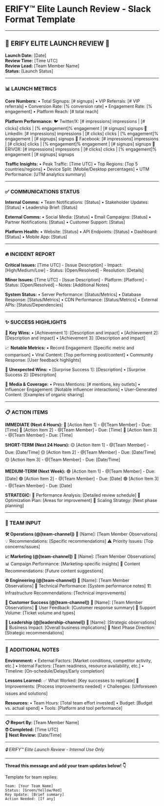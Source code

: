 # ERIFY™ Elite Launch Review - Slack Format Template

---

## 🚀 **ERIFY ELITE LAUNCH REVIEW** 🚀

**Launch Date:** [Date]  
**Review Time:** [Time UTC]  
**Review Lead:** [Team Member Name]  
**Status:** [Launch Status]

---

### 📊 **LAUNCH METRICS**

**Core Numbers:**
• Total Signups: [# signups]
• VIP Referrals: [# VIP referrals]
• Conversion Rate: [% conversion rate]
• Engagement Rate: [% engagement]
• Platform Reach: [# total reach]

**Platform Performance:**
🐦 Twitter/X: [# impressions] impressions | [# clicks] clicks | [% engagement]% engagement | [# signups] signups
💼 LinkedIn: [# impressions] impressions | [# clicks] clicks | [% engagement]% engagement | [# signups] signups
📘 Facebook: [# impressions] impressions | [# clicks] clicks | [% engagement]% engagement | [# signups] signups
🎯 ERIVOX: [# impressions] impressions | [# clicks] clicks | [% engagement]% engagement | [# signups] signups

**Traffic Insights:**
• Peak Traffic: [Time UTC]
• Top Regions: [Top 5 countries/regions]
• Device Split: [Mobile/Desktop percentages]
• UTM Performance: [UTM analytics summary]

---

### ✅ **COMMUNICATIONS STATUS**

**Internal Comms:**
• Team Notifications: [Status]
• Stakeholder Updates: [Status]
• Leadership Brief: [Status]

**External Comms:**
• Social Media: [Status]
• Email Campaigns: [Status]
• Partner Notifications: [Status]
• Customer Support: [Status]

**Platform Health:**
• Website: [Status]
• API Endpoints: [Status]
• Dashboard: [Status]
• Mobile App: [Status]

---

### 🔥 **INCIDENT REPORT**

**Critical Issues:**
[Time UTC] - [Issue Description] - Impact: [High/Medium/Low] - Status: [Open/Resolved] - Resolution: [Details]

**Minor Issues:**
[Time UTC] - [Issue Description] - Platform: [Platform] - Status: [Open/Resolved] - Notes: [Additional Notes]

**System Status:**
• Server Performance: [Status/Metrics]
• Database Response: [Status/Metrics]
• CDN Performance: [Status/Metrics]
• External APIs: [Status/Dependencies]

---

### ✨ **SUCCESS HIGHLIGHTS**

🎉 **Key Wins:**
• [Achievement 1]: [Description and impact]
• [Achievement 2]: [Description and impact]
• [Achievement 3]: [Description and impact]

📈 **Notable Metrics:**
• Record Engagement: [Specific metric and comparison]
• Viral Content: [Top performing post/content]
• Community Response: [User feedback highlights]

🎁 **Unexpected Wins:**
• [Surprise Success 1]: [Description]
• [Surprise Success 2]: [Description]

📰 **Media & Coverage:**
• Press Mentions: [# mentions, key outlets]
• Influencer Engagement: [Notable influencer interactions]
• User-Generated Content: [Examples of organic sharing]

---

### 📋 **ACTION ITEMS**

**IMMEDIATE (Next 4 Hours):**
🔴 [Action Item 1] - @[Team Member] - Due: [Time]
🔴 [Action Item 2] - @[Team Member] - Due: [Time]
🔴 [Action Item 3] - @[Team Member] - Due: [Time]

**SHORT-TERM (Next 24 Hours):**
🟡 [Action Item 1] - @[Team Member] - Due: [Date/Time]
🟡 [Action Item 2] - @[Team Member] - Due: [Date/Time]
🟡 [Action Item 3] - @[Team Member] - Due: [Date/Time]

**MEDIUM-TERM (Next Week):**
🟢 [Action Item 1] - @[Team Member] - Due: [Date]
🟢 [Action Item 2] - @[Team Member] - Due: [Date]
🟢 [Action Item 3] - @[Team Member] - Due: [Date]

**STRATEGIC:**
🔵 Performance Analysis: [Detailed review schedule]
🔵 Optimization Plan: [Areas for improvement]
🔵 Scaling Strategy: [Next phase planning]

---

### 👥 **TEAM INPUT**

**🛠️ Operations (@[team-channel])**
👤 [Name]: [Team Member Observations]
💡 Recommendations: [Specific recommendations]
⚠️ Priority Issues: [Top concerns/issues]

**📈 Marketing (@[team-channel])**
👤 [Name]: [Team Member Observations]
📊 Campaign Performance: [Marketing-specific insights]
📝 Content Recommendations: [Future content suggestions]

**⚙️ Engineering (@[team-channel])**
👤 [Name]: [Team Member Observations]
🔧 Technical Performance: [System performance notes]
🏗️ Infrastructure Recommendations: [Technical improvements]

**🤝 Customer Success (@[team-channel])**
👤 [Name]: [Team Member Observations]
💬 User Feedback: [Customer response summary]
🎫 Support Volume: [Ticket volume and types]

**🎯 Leadership (@[leadership-channel])**
👤 [Name]: [Strategic observations]
💼 Business Impact: [Overall business implications]
🚀 Next Phase Direction: [Strategic recommendations]

---

### 📝 **ADDITIONAL NOTES**

**Environment:**
• External Factors: [Market conditions, competitor activity, etc.]
• Internal Factors: [Team readiness, resource availability, etc.]
• Timeline: [On-schedule/Delays/Early completion]

**Lessons Learned:**
✅ What Worked: [Key successes to replicate]
🔄 Improvements: [Process improvements needed]
⚡ Challenges: [Unforeseen issues and solutions]

**Resources:**
• Team Hours: [Total team effort invested]
• Budget: [Budget vs. actual spend]
• Tools: [Platform and tool performance]

---

**📋 Report By:** [Team Member Name]  
**⏰ Completed:** [Time UTC]  
**📅 Next Review:** [Date/Time]

---

*🔒 ERIFY™ Elite Launch Review - Internal Use Only*

---

**Thread this message and add your team updates below! 👇**

Template for team replies:
```
Team: [Your Team Name]
Status: [Green/Yellow/Red]
Key Update: [Brief summary]
Action Needed: [If any]
```